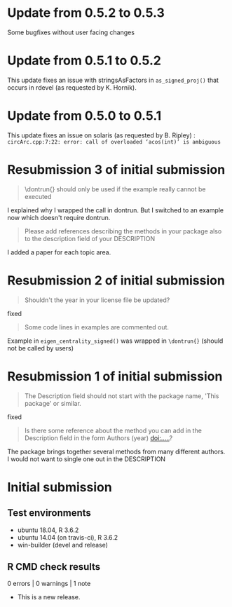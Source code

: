 # Update from 0.5.2 to 0.5.3

Some bugfixes without user facing changes

# Update from 0.5.1 to 0.5.2

This update fixes an issue with stringsAsFactors in `as_signed_proj()` that occurs in rdevel (as requested by K. Hornik).


# Update from 0.5.0 to 0.5.1

This update fixes an issue on solaris (as requested by B. Ripley) :  
`circArc.cpp:7:22: error: call of overloaded ‘acos(int)’ is ambiguous`

# Resubmission 3 of initial submission

> \dontrun{} should only be used if the example really cannot be executed

I explained why I wrapped the call in dontrun. But I switched to an example now which doesn't require dontrun.

> Please add references describing the methods in your package also to the 
description field of your DESCRIPTION

I added a paper for each topic area.

# Resubmission 2 of initial submission 

> Shouldn't the year in your license file be updated?

fixed

> Some code lines in examples are commented out.

Example in `eigen_centrality_signed()` was wrapped in `\dontrun{}` (should not be called by users)

# Resubmission 1 of initial submission

>The Description field should not start with the package name, 'This package' or similar.

fixed

>Is there some reference about the method you can add in the Description
>field in the form Authors (year) <doi:.....>?

The package brings together several methods from many different authors. I would not want to single one out in the DESCRIPTION


# Initial submission

## Test environments
* ubuntu 18.04, R 3.6.2
* ubuntu 14.04 (on travis-ci), R 3.6.2
* win-builder (devel and release)

## R CMD check results

0 errors | 0 warnings | 1 note

* This is a new release.
